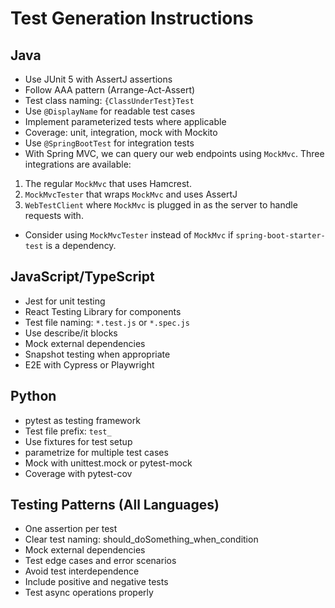 # Test Generation Instructions

## Java

- Use JUnit 5 with AssertJ assertions
- Follow AAA pattern (Arrange-Act-Assert)
- Test class naming: `{ClassUnderTest}Test`
- Use `@DisplayName` for readable test cases
- Implement parameterized tests where applicable
- Coverage: unit, integration, mock with Mockito
- Use `@SpringBootTest` for integration tests
- With Spring MVC, we can query our web endpoints using `MockMvc`. Three integrations are available:
1. The regular `MockMvc` that uses Hamcrest.
2. `MockMvcTester` that wraps `MockMvc` and uses AssertJ
3. `WebTestClient` where `MockMvc` is plugged in as the server to handle requests with.
- Consider using `MockMvcTester` instead of `MockMvc` if `spring-boot-starter-test` is a dependency.


## JavaScript/TypeScript

- Jest for unit testing
- React Testing Library for components
- Test file naming: `*.test.js` or `*.spec.js`
- Use describe/it blocks
- Mock external dependencies
- Snapshot testing when appropriate
- E2E with Cypress or Playwright

## Python

- pytest as testing framework
- Test file prefix: `test_`
- Use fixtures for test setup
- parametrize for multiple test cases
- Mock with unittest.mock or pytest-mock
- Coverage with pytest-cov

## Testing Patterns (All Languages)

- One assertion per test
- Clear test naming: should_doSomething_when_condition
- Mock external dependencies
- Test edge cases and error scenarios
- Avoid test interdependence
- Include positive and negative tests
- Test async operations properly
